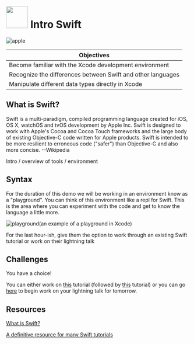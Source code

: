 # <img src="https://cloud.githubusercontent.com/assets/7833470/10899314/63829980-8188-11e5-8cdd-4ded5bcb6e36.png" height="60"> Intro Swift

![apple](https://cloud.githubusercontent.com/assets/8397980/12562485/4dcc9c6c-c35a-11e5-98de-a56164ce0890.png)

| Objectives |
|------------|
| Become familiar with the Xcode development environment |
| Recognize the differences between Swift and other languages |
| Manipulate different data types directly in Xcode |

## What is Swift?

Swift is a multi-paradigm, compiled programming language created for iOS, OS X, watchOS and tvOS development by Apple Inc. Swift is designed to work with Apple's Cocoa and Cocoa Touch frameworks and the large body of existing Objective-C code written for Apple products. Swift is intended to be more resilient to erroneous code ("safer") than Objective-C and also more concise.  --Wikipedia



Intro / overview of tools / environment
## Syntax

For the duration of this demo we will be working in an environment know as a "playground".  You can think of this environment like a repl for Swift.  This is the area where you can experiment with the code and get to know the language a little more.

![playground](https://cloud.githubusercontent.com/assets/8397980/12565843/63ee1a28-c36b-11e5-8afe-af6987597b0b.png)(an example of a playground in Xcode)



For the last hour-ish, give them the option to work through an existing Swift tutorial or work on their lightning talk

## Challenges

You have a choice!

You can either work on <a href="http://www.raywenderlich.com/114148/learn-to-code-ios-apps-with-swift-tutorial-1-welcome-to-programming" target="_blank">this</a> tutorial (followed by <a href="http://www.raywenderlich.com/115253/swift-2-tutorial-a-quick-start" target="_blank">this</a> tutorial) or you can go <a href="https://github.com/sf-wdi-24/lightning-talks" target="_blank">here</a> to begin work on your lightning talk for tomorrow.

## Resources

<a href="https://developer.apple.com/swift/" target="_blank">What is Swift?</a>

<a href="http://www.learnswift.tips/" target="_blank">A definitive resource for many Swift tutorials</a>
